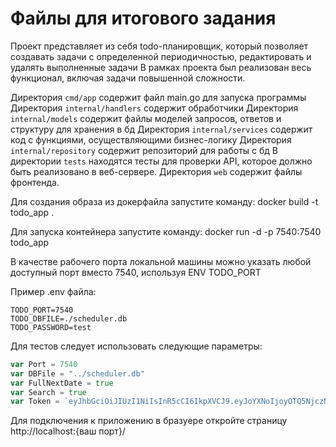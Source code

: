 # Файлы для итогового задания

Проект представляет из себя todo-планировщик, который позволяет создавать задачи с определенной периодичностью, редактировать и удалять выполненные задачи
В рамках проекта был реализован весь функционал, включая задачи повышенной сложности.

Директория `cmd/app` содержит файл main.go для запуска программы
Директория `internal/handlers` содержит обработчики
Директория `internal/models` содержит файлы моделей запросов, ответов и структуру для хранения в бд
Директория `internal/services` содержит код с функциями, осуществляющими бизнес-логику
Директория `internal/repository` содержит репозиторий для работы с бд
В директории `tests` находятся тесты для проверки API, которое должно быть реализовано в веб-сервере.
Директория `web` содержит файлы фронтенда.

Для создания образа из докерфайла запустите команду:
docker build -t todo_app .

Для запуска контейнера запустите команду:
docker run -d -p 7540:7540 todo_app

В качестве рабочего порта локальной машины можно указать любой доступный порт вместо 7540, используя ENV TODO_PORT

Пример .env файла:

```env
TODO_PORT=7540
TODO_DBFILE=./scheduler.db
TODO_PASSWORD=test
```

Для тестов следует использовать следующие параметры:
```go
var Port = 7540
var DBFile = "../scheduler.db"
var FullNextDate = true
var Search = true
var Token = `eyJhbGciOiJIUzI1NiIsInR5cCI6IkpXVCJ9.eyJoYXNoIjoyOTQ5NjczNDQ1fQ.aXwizO0XJR9wMB74oerKSA9jx8Po4ytamq8vXXCXAyk`
```
Для подключения к приложению в бразуере откройте страницу http://localhost:{ваш порт}/
